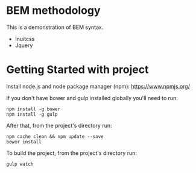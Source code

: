 # BEM methodology

This is a demonstration of BEM syntax.

+ Inuitcss
+ Jquery


# Getting Started with project

Install node.js and node package manager (npm): https://www.npmjs.org/

If you don't have bower and gulp installed globally you'll need to run:

```shell
npm install -g bower
npm install -g gulp
```

After that, from the project's directory run:

```shell
npm cache clean && npm update --save
bower install
```

To build the project, from the project's directory run:
```shell
gulp watch
```
